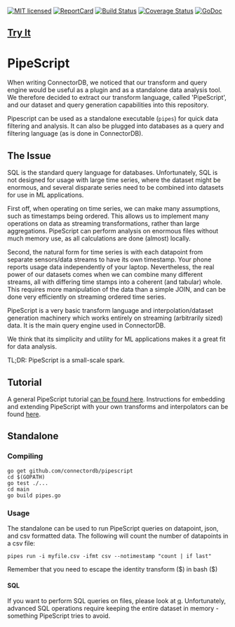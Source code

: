 [![MIT licensed](https://img.shields.io/badge/license-MIT-blue.svg)](https://github.com/connectordb/pipescript/blob/master/LICENSE)
[![ReportCard](http://goreportcard.com/badge/connectordb/pipescript)](http://goreportcard.com/report/connectordb/pipescript)
[![Build Status](https://travis-ci.org/connectordb/pipescript.svg)](https://travis-ci.org/connectordb/pipescript)
[![Coverage Status](https://coveralls.io/repos/connectordb/pipescript/badge.svg?branch=master&service=github)](https://coveralls.io/github/connectordb/pipescript?branch=master)
[![GoDoc](https://godoc.org/github.com/connectordb/pipescript?status.svg)](http://godoc.org/github.com/connectordb/pipescript)

##  [Try It](https://connectordb.github.io/pipescript)



# PipeScript

When writing ConnectorDB, we noticed that our transform and query engine would be useful as a
plugin and as a standalone data analysis tool. We therefore decided to extract our transform language, called 'PipeScript', and our
dataset and query generation capabilities into this repository.

Pipescript can be used as a standalone executable (`pipes`) for quick data filtering and analysis. It can also be plugged into databases
as a query and filtering language (as is done in ConnectorDB).

## The Issue

SQL is the standard query language for databases. Unfortunately, SQL is not designed for usage with large time series, where the dataset might be enormous, and several disparate series need to be combined into datasets for use in ML applications.

First off, when operating on time series, we can make many assumptions, such as timestamps being ordered. This allows us to implement many operations on data as streaming transformations, rather than large aggregations. PipeScript can perform analysis on enormous files without much memory use, as all calculations are done (almost) locally.

Second, the natural form for time series is with each datapoint from separate sensors/data streams to have its own timestamp. Your phone reports usage data independently of your laptop. Nevertheless, the real power of our datasets comes when we can combine many different streams, all with differing time stamps into a coherent (and tabular) whole. This requires more manipulation of the data than a simple JOIN, and can be done very efficiently on streaming ordered time series.

PipeScript is a very basic transform language and interpolation/dataset generation machinery which works entirely on streaming (arbitrarily sized) data. It is the main query engine used in ConnectorDB.

We think that its simplicity and utility for ML applications makes it a great fit for data analysis.

TL;DR: PipeScript is a small-scale spark.

## Tutorial

A general PipeScript tutorial [can be found here](https://connectordb.github.io/pipescript/docs/basics.html).
Instructions for embedding and extending PipeScript with your own transforms and interpolators can be found [here](https://connectordb.github.io/pipescript/docs/embedding.html).

## Standalone

### Compiling

```
go get github.com/connectordb/pipescript
cd $(GOPATH)
go test ./...
cd main
go build pipes.go
```

### Usage

The standalone can be used to run PipeScript queries on datapoint, json, and csv formatted data. The following will count the number of datapoints in a csv file:

```
pipes run -i myfile.csv -ifmt csv --notimestamp "count | if last"
```

Remember that you need to escape the identity transform ($) in bash (\$)

#### SQL
If you want to perform SQL queries on files, please look at [q](https://github.com/harelba/q).
Unfortunately, advanced SQL operations require keeping the entire dataset in memory - something PipeScript tries to avoid.
